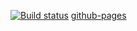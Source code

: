 [![Build status](https://ci.appveyor.com/api/projects/status/cedy26iiysl30um6?svg=true)](https://ci.appveyor.com/project/A1lx/ahj-forms)
[github-pages](https://a1lx.github.io/ahj-forms/)
